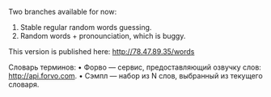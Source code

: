 Two branches available for now:<br>
1. Stable regular random words guessing.<br>
2. Random words + pronounciation, which is buggy.

This version is published here:
http://78.47.89.35/words

Словарь терминов:
• Форво — сервис, предоставляющий озвучку слов: http://api.forvo.com.
• Сэмпл — набор из N слов, выбранный из текущего словаря.
